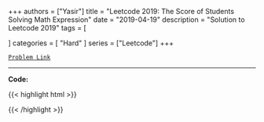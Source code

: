 
+++
authors = ["Yasir"]
title = "Leetcode 2019: The Score of Students Solving Math Expression"
date = "2019-04-19"
description = "Solution to Leetcode 2019"
tags = [
    
]
categories = [
    "Hard"
]
series = ["Leetcode"]
+++



[`Problem Link`](https://leetcode.com/problems/the-score-of-students-solving-math-expression/description/)

---

**Code:**

{{< highlight html >}}

{{< /highlight >}}

